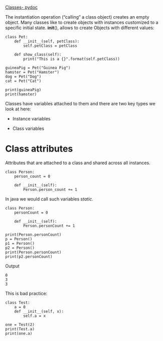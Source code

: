 [Classes- pydoc](https://docs.python.org/3/tutorial/classes.html)

The instantiation operation (“calling” a class object) creates an empty object. Many classes like to
create objects with instances customized to a specific initial state.
__init__(), allows to create Objects with different values:

```
class Pet:
    def __init__(self, petClass):
        self.petClass = petClass
    
    def show_class(self):
        print("This is a {}".format(self.petClass))

guineaPig = Pet("Guinea Pig")
hamster = Pet("Hamster")
dog = Pet("Dog")
cat = Pet("Cat")

print(guineaPig)
print(hamster)
```
Classes have variables attached to them and there are two key types we look at here:

- Instance variables

- Class variables

# Class attributes

Attributes that are attached to a class and shared across all instances.
```
class Person:
    person_count = 0
    
    def __init__(self):
        Person.person_count += 1
```
In java we would call such variables *static.*

```
class Person:
    personCount = 0
    
    def __init__(self):
        Person.personCount += 1
    
print(Person.personCount)
p = Person()
p1 = Person()
p2 = Person()
print(Person.personCount)
print(p2.personCount)
```

Output
```
0
3
3
```
This is bad practice:
```
class Test:
    a = 0
    def __init__(self, x):
        self.a = x

one = Test(2)
print(Test.a)
print(one.a)
```
